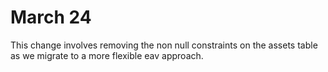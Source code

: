 # March 24 

This change involves removing the non null constraints on the assets table as we migrate to a more flexible eav approach. 
